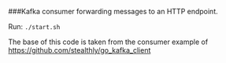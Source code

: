 ###Kafka consumer forwarding messages to an HTTP endpoint.

Run: `./start.sh`

The base of this code is taken from the consumer example of https://github.com/stealthly/go_kafka_client
